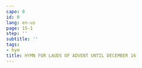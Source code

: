 ```yaml
---
capo: 0
id: 0
lang: en-us
page: 15-1
step: ''
subtitle: ''
tags:
- hym
title: HYMN FOR LAUDS OF ADVENT UNTIL DECEMBER 16
---
```


